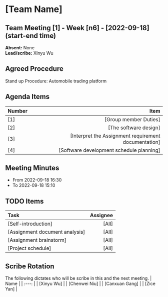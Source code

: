 # [Team Name]

## Team Meeting [1] - Week [n6] - [2022-09-18] (start-end time)
**Absent:** None
<br>
**Lead/scribe:** XInyu Wu

## Agreed Procedure
Stand up Procedure: Automobile trading platform

## Agenda Items
| Number |                                                                             Item |
|:-------|---------------------------------------------------------------------------------:|
| [1]    |                                                            [Group member Duties] |
| [2]    |                                                            [The software design] |
| [3]    |                             [Interpret the Assignment requirement documentation] |
| [4]    |                                         [Software development schedule planning] |

## Meeting Minutes
- From 2022-09-18 16:30
- To 2022-09-18 15:10

## TODO Items
| Task                           | Assignee |
|:-------------------------------|---------:|
| [Self-introduction]            |    [All] |
| [Assignment document analysis] |    [All] |
| [Assignment brainstorm]        |    [All] |
| [Project schedule]             |    [All] |

## Scribe Rotation
The following dictates who will be scribe in this and the next meeting.
| Name |
| :---: |
| [Xinyu Wu] |
| [Chenwei Niu] |
| [Canxuan Gang] |
| [Zice Yan] |